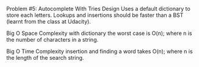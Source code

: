 Problem #5: Autocomplete With Tries
Design
Uses a default dictionary to store each letters. Lookups and insertions should be faster than a BST (learnt from the class at Udacity).

Big O Space Complexity
with dictionary the worst case is O(n); where n is the number of characters in a string.

Big O Time Complexity
insertion and finding a word takes O(n); where n is the length of the search string.